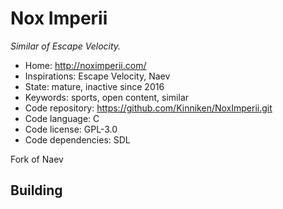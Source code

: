 # Nox Imperii

_Similar of Escape Velocity._

- Home: http://noximperii.com/
- Inspirations: Escape Velocity, Naev
- State: mature, inactive since 2016
- Keywords: sports, open content, similar
- Code repository: https://github.com/Kinniken/NoxImperii.git
- Code language: C
- Code license: GPL-3.0
- Code dependencies: SDL

Fork of Naev

## Building
